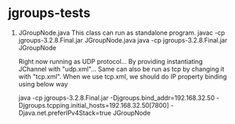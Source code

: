 # jgroups-tests

1. JGroupNode.java 
   This class can run as standalone program. 
   javac -cp jgroups-3.2.8.Final.jar JGroupNode.java
   java -cp jgroups-3.2.8.Final.jar JGroupNode
   
   Right now running as UDP protocol... By providing instantiating JChannel with "udp.xml"... Same can also be run as tcp by changing it with "tcp.xml". When we use tcp.xml, we should do IP property binding using below way
   
   java -cp jgroups-3.2.8.Final.jar -Djgroups.bind_addr=192.168.32.50 -Djgroups.tcpping.initial_hosts=192.168.32.50[7800] -Djava.net.preferIPv4Stack=true JGroupNode
   
